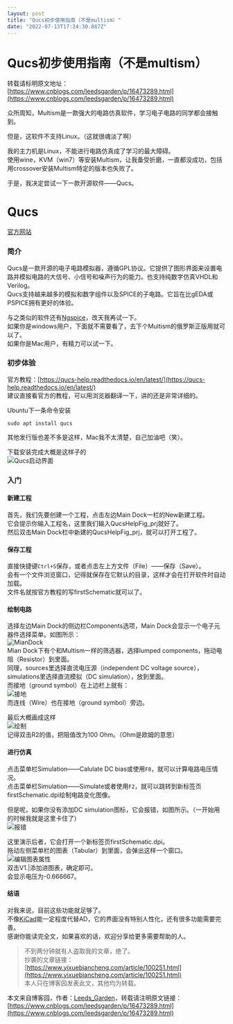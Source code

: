 ```yaml
---
layout: post
title: "Qucs初步使用指南（不是multism）"
date: "2022-07-13T17:24:30.087Z"
---
```

Qucs初步使用指南（不是multism）
=====================

转载请标明原文地址：[https://www.cnblogs.com/leedsgarden/p/16473289.html](https://www.cnblogs.com/leedsgarden/p/16473289.html)

众所周知，Multism是一款强大的电路仿真软件，学习电子电路的同学都会接触到。

但是，这软件不支持Linux。（这就很魂淡了啊）

我的主力机是Linux，不能进行电路仿真成了学习的最大障碍。  
使用wine，KVM（win7）等安装Multism，让我备受折磨，一直都没成功，包括用crossover安装Multism特定的版本也失败了。

于是，我决定尝试一下一款开源软件——Qucs。

Qucs
====

[官方网站](http://qucs.sourceforge.net/)

### 简介

Qucs是一款开源的电子电路模拟器，遵循GPL协议。它提供了图形界面来设置电路并模拟电路的大信号、小信号和噪声行为的能力。也支持纯数字仿真VHDL和Verilog。  
Qucs支持越来越多的模拟和数字组件以及SPICE的子电路。它旨在比gEDA或PSPICE拥有更好的体验。

与之类似的软件还有[Ngspice](https://ngspice.sourceforge.io/)，改天我再试一下。  
如果你是windows用户，下面就不需要看了，去下个Multism的俄罗斯正版用就可以了。  
如果你是Mac用户，有精力可以试一下。

### 初步体验

官方教程：[https://qucs-help.readthedocs.io/en/latest/](https://qucs-help.readthedocs.io/en/latest/)  
建议直接看官方的教程，可以用浏览器翻译一下，讲的还是非常详细的。

Ubuntu下一条命令安装

    sudo apt install qucs
    

其他发行版也差不多是这样，Mac我不太清楚，自己加油吧（笑）。

下载安装完成大概是这样子的  
![Qucs启动界面](https://images.cnblogs.com/cnblogs_com/blogs/732415/galleries/2140277/o_220713063322_Qucs%E5%90%AF%E5%8A%A8%E7%95%8C%E9%9D%A2.png)

### 入门

#### 新建工程

首先，我们先要创建一个工程，点击左边Main Dock一栏的New新建工程。  
它会提示你输入工程名，这里我们输入QucsHelpFig\_prj就好了。  
然后双击Main Dock栏中新建的QucsHelpFig\_prj，就可以打开工程了。

#### 保存工程

直接快捷键`Ctrl+S`保存，或者点击左上方文件（File）——保存（Save）。  
会有一个文件浏览窗口，记得就保存在它默认的目录，这样才会在打开软件时自动加载。  
文件名就按官方教程的写firstSchematic就可以了。

#### 绘制电路

选择左边Main Dock的侧边栏Components选项，Main Dock会显示一个电子元器件选择菜单。如图所示：  
![MianDock](https://images.cnblogs.com/cnblogs_com/blogs/732415/galleries/2140277/o_220713065512_Main_Dock.png)  
Mian Dock下有个和Multism一样的筛选器，选择lumped components，拖动电阻（Resistor）到里面。  
同理，sources里选择直流电压源（independent DC voltage source），simulations里选择直流模拟（DC simulation），放到里面。  
而接地（ground symbol）在上边栏上就有：  
![接地](https://images.cnblogs.com/cnblogs_com/blogs/732415/galleries/2140277/o_220713070350_Gound.png)  
而连线（Wire）也在接地（ground symbol）旁边。

最后大概画成这样  
![绘制](https://images.cnblogs.com/cnblogs_com/blogs/732415/galleries/2140277/o_220713070733_Qucs_Lesson1.png)  
记得双击R2的值，把阻值改为100 Ohm。（Ohm是欧姆的意思）

#### 进行仿真

点击菜单栏Simulation——Calulate DC bias或使用`F8`，就可以计算电路电压情况。  
点击菜单栏Simulation——Simulate或者使用`F2`，就可以跳转到新标签页firstSchematic.dpi绘制电路变化图像。

但是呢，如果你没有添加DC simulation图标，它会报错，如图所示。（一开始用的时候我就是这里卡住了）  
![报错](https://images.cnblogs.com/cnblogs_com/blogs/732415/galleries/2140277/o_220713071158_DC_error.png)

这里演示后者，它会打开一个新标签页firstSchematic.dpi。  
拖动左侧菜单栏的图表（Tabular）到里面，会弹出这样一个窗口。  
![编辑图表属性](https://images.cnblogs.com/cnblogs_com/blogs/732415/galleries/2140277/o_220713072507_%E7%BC%96%E8%BE%91%E5%9B%BE%E8%A1%A8%E5%B1%9E%E6%80%A7.png)  
双击V1.|添加进图表，确定即可。  
会显示电压为-0.666667。

#### 结语

对我来说，目前这些功能就足够了。  
不像[KiCad](https://www.kicad.org/)能一定程度代替AD，它的界面没有特别人性化，还有很多功能需要完善。  
感谢你能读完全文，如果喜欢的话，欢迎分享给更多需要帮助的人。

> 不到两分钟就有人盗取我的文章，绝了。  
> 抄袭的文章链接：[https://www.yixuebiancheng.com/article/100251.html](https://www.yixuebiancheng.com/article/100251.html)  
> 本人只在博客园发表此文，其他均为转载。

本文来自博客园，作者：[Leeds\_Garden](https://www.cnblogs.com/leedsgarden/)，转载请注明原文链接：[https://www.cnblogs.com/leedsgarden/p/16473289.html](https://www.cnblogs.com/leedsgarden/p/16473289.html)